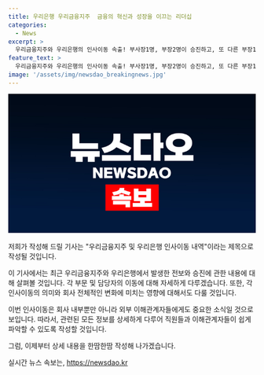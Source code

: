 ```yaml
---
title: 우리은행 우리금융지주  금융의 혁신과 성장을 이끄는 리더십
categories:
  - News
excerpt: >
  우리금융지주와 우리은행의 인사이동 속출! 부사장1명, 부장2명이 승진하고, 또 다른 부장1명과 홍보실장 1명의 전보 소식. 뿐만 아니라 지점장들의 소속 변경과 승진 소식도 함께 전해지고 있습니다. 인사이동 속에서의 새로운 변화에 관심이 쏠리고 있습니다.
feature_text: >
  우리금융지주와 우리은행의 인사이동 속출! 부사장1명, 부장2명이 승진하고, 또 다른 부장1명과 홍보실장 1명의 전보 소식. 뿐만 아니라 지점장들의 소속 변경과 승진 소식도 함께 전해지고 있습니다. 인사이동 속에서의 새로운 변화에 관심이 쏠리고 있습니다.
image: '/assets/img/newsdao_breakingnews.jpg'
---
```


<p><img src="/assets/img/newsdao_breakingnews.jpg" alt="pcversion 속보" /></p>

<p>저희가 작성해 드릴 기사는 "우리금융지주 및 우리은행 인사이동 내역"이라는 제목으로 작성될 것입니다. </p>

<p>이 기사에서는 최근 우리금융지주와 우리은행에서 발생한 전보와 승진에 관한 내용에 대해 살펴볼 것입니다. 각 부문 및 담당자의 이동에 대해 자세하게 다루겠습니다. 또한, 각 인사이동의 의미와 회사 전체적인 변화에 미치는 영향에 대해서도 다룰 것입니다.</p>

<p>이번 인사이동은 회사 내부뿐만 아니라 외부 이해관계자들에게도 중요한 소식일 것으로 보입니다. 따라서, 관련된 모든 정보를 상세하게 다루어 직원들과 이해관계자들이 쉽게 파악할 수 있도록 작성할 것입니다. </p>

<p>그럼, 이제부터 상세 내용을 한땀한땀 작성해 나가겠습니다.</p>
실시간 뉴스 속보는, <a href="https://newsdao.kr" rel="dofollow">https://newsdao.kr</a>


